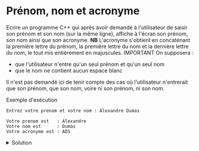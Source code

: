 # Prénom, nom et acronyme
Ecrire un programme C++ qui après avoir demandé à l'utilisateur de saisir son prénom et son nom (sur la même ligne), affiche à l'écran son prénom, son nom ainsi que son acronyme.
**NB**  L'acronyme s'obtient en concaténant la première lettre du prénom, la première lettre du nom et la dernière lettre du nom, le tout mis entièrement en majuscules.
IMPORTANT
On supposera :
- que l'utilisateur n'entre qu'un seul prénom et qu'un seul nom
- que le nom ne contient aucun espace blanc

Il n'est pas demandé ici de tenir compte des cas où l'utilisateur n'entrerait que son prénom, que son nom, voire ni son prénom, ni son nom.

Exemple d'exécution
~~~
Entrez votre prenom et votre nom : Alexandre Dumas

Votre prenom est   : Alexandre
Votre nom est      : Dumas
Votre acronyme est : ADS
~~~

<details>
<summary>Solution</summary>

~~~cpp
#include <algorithm>
#include <cstdlib>
#include <iostream>
#include <string>
#include <cctype>
using namespace std;

string toupper_str(string_view input){
    string result(input);
    for (char& c : result) {
        c = std::toupper(c);
    }
    return result;
}

int main() {

    string prenom, nom;
    cout << "Entrez votre prenom et votre nom : ";
    cin >> prenom >> nom;

    string acronyme{prenom.at(0), nom.at(0), nom.at(nom.length() - 1)};

    acronyme = toupper_str(acronyme);

    cout << endl
         << "Votre prenom est   : " << prenom << endl
         << "Votre nom est      : " << nom << endl
         << "Votre acronyme est : " << acronyme << endl;

    return EXIT_SUCCESS;
}
~~~



</details>